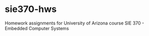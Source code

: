 # sie370-hws
Homework assignments for University of Arizona course SIE 370 - Embedded Computer Systems
